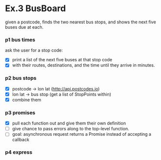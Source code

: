 # Ex.3 BusBoard

given a postcode, finds the two nearest bus stops, and shows the next five buses due at each.

### p1 bus times
ask the user for a stop code:
- [x] print a list of the next five buses at that stop code
- [x] with their routes, destinations, and the time until they arrive in minutes.

### p2 bus stops
- [x] postcode -> lon lat   (http://api.postcodes.io)
- [x] lon lat -> bus stop   (get a list of StopPoints within)
- [x] combine them

### p3 promises
- [x] pull each function out and give them their own definition
- [ ] give chance to pass errors along to the top-level function.
- [ ] goal: asynchronous request returns a Promise instead of accepting a callback

### p4 express
